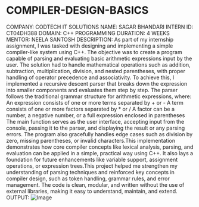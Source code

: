 # COMPILER-DESIGN-BASICS
COMPANY: CODTECH IT SOLUTIONS
NAME: SAGAR BHANDARI
INTERN ID: CT04DH388
DOMAIN: C++ PROGRAMMING
DURATION: 4 WEEKS
MENTOR: NEELA SANTOSH 
DESCRIPTION: As part of my internship assignment, I was tasked with designing and implementing a simple compiler-like system using C++. The objective was to create a program capable of parsing and evaluating basic arithmetic expressions input by the user. The solution had to handle mathematical operations such as addition, subtraction, multiplication, division, and nested parentheses, with proper handling of operator precedence and associativity.
To achieve this, I implemented a recursive descent parser that breaks down the expression into smaller components and evaluates them step by step. The parser follows the traditional grammar structure for arithmetic expressions, where:
An expression consists of one or more terms separated by + or -
A term consists of one or more factors separated by * or /
A factor can be a number, a negative number, or a full expression enclosed in parentheses
The main function serves as the user interface, accepting input from the console, passing it to the parser, and displaying the result or any parsing errors. The program also gracefully handles edge cases such as division by zero, missing parentheses, or invalid characters.This implementation demonstrates how core compiler concepts like lexical analysis, parsing, and evaluation can be applied in a simple, practical way using C++. It also lays a foundation for future enhancements like variable support, assignment operations, or expression trees.This project helped me strengthen my understanding of parsing techniques and reinforced key concepts in compiler design, such as token handling, grammar rules, and error management. The code is clean, modular, and written without the use of external libraries, making it easy to understand, maintain, and extend.
OUTPUT:
![Image](https://github.com/user-attachments/assets/865d3f75-1935-4c65-9da9-06d2e61e819a)
